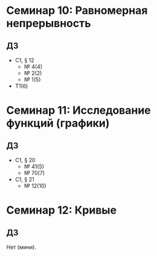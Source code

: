 # Семинар 10: Равномерная непрерывность

## ДЗ

* С1, § 12
  * № 4(4)
  * № 2(2)
  * № 1(5)
* T1(б)

<!---
С1, пар. 12: 4(4), 2(2), 1(5)
Т1(б)
-->


# Семинар 11: Исследование функций (графики)

## ДЗ

* С1, § 20
  * № 41(5)
  * № 70(7)
* С1, § 21
  * № 12(10)


<!---
С1, пар. 20: 41(5), 70(7)
С1, пар. 21: 12(10)
-->


# Семинар 12: Кривые

## ДЗ

Нет (мини).
